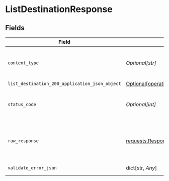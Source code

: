 # ListDestinationResponse


## Fields

| Field                                                                                                                      | Type                                                                                                                       | Required                                                                                                                   | Description                                                                                                                |
| -------------------------------------------------------------------------------------------------------------------------- | -------------------------------------------------------------------------------------------------------------------------- | -------------------------------------------------------------------------------------------------------------------------- | -------------------------------------------------------------------------------------------------------------------------- |
| `content_type`                                                                                                             | *Optional[str]*                                                                                                            | :heavy_check_mark:                                                                                                         | HTTP response content type for this operation                                                                              |
| `list_destination_200_application_json_object`                                                                             | [Optional[operations.ListDestination200ApplicationJSON]](undefined/models/operations/listdestination200applicationjson.md) | :heavy_minus_sign:                                                                                                         | Ok                                                                                                                         |
| `status_code`                                                                                                              | *Optional[int]*                                                                                                            | :heavy_check_mark:                                                                                                         | HTTP response status code for this operation                                                                               |
| `raw_response`                                                                                                             | [requests.Response](https://requests.readthedocs.io/en/latest/api/#requests.Response)                                      | :heavy_minus_sign:                                                                                                         | Raw HTTP response; suitable for custom response parsing                                                                    |
| `validate_error_json`                                                                                                      | dict[str, *Any*]                                                                                                           | :heavy_minus_sign:                                                                                                         | Validation Failed                                                                                                          |